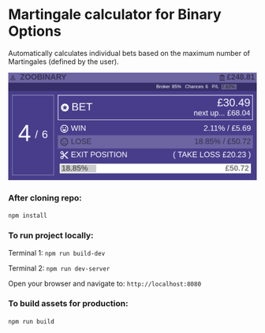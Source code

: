 # Martingale calculator for Binary Options
Automatically calculates individual bets based on the maximum number of Martingales (defined by the user).

![alt text](https://github.com/zooduck/screenshots/blob/master/zoobinary/zoobinary-3.png)

### After cloning repo:

`npm install`

### To run project locally:

Terminal 1: `npm run build-dev`

Terminal 2: `npm run dev-server`

Open your browser and navigate to: `http://localhost:8080`

### To build assets for production:

`npm run build`
